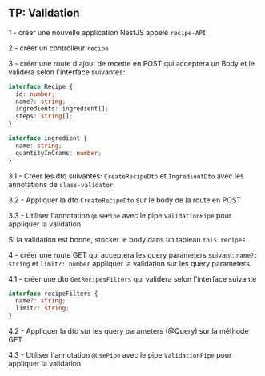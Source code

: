 ## TP: Validation

1 - créer une nouvelle application NestJS appelé `recipe-API`

2 - créer un controlleur `recipe`

3 - créer une route d'ajout de recette en POST qui acceptera un Body et le validera selon l'interface suivantes:
```ts
interface Recipe {
  id: number; 
  name?: string;
  ingredients: ingredient[];
  steps: string[];
}

interface ingredient {
  name: string;
  quantityInGrams: number;
}
```

3.1 - Créer les dto suivantes: `CreateRecipeDto` et `IngredientDto` avec les annotations de `class-validator`.

3.2 - Appliquer la dto `CreateRecipeDto` sur le body de la route en POST

3.3 - Utiliser l'annotation `@UsePipe` avec le pipe `ValidationPipe` pour appliquer la validation

Si la validation est bonne, stocker le body dans un tableau `this.recipes`

4 - créer une route GET qui acceptera les query parameters suivant: `name?: string` et `limit?: number` 
appliquer la validation sur les query parameters.

4.1 - créer une dto `GetRecipesFilters` qui validera selon l'interface suivante
```ts
interface recipeFilters {
  name?: string;
  limit?: string;
}
```

4.2 - Appliquer la dto sur les query parameters (@Query) sur la méthode GET

4.3 - Utiliser l'annotation `@UsePipe` avec le pipe `ValidationPipe` pour appliquer la validation
